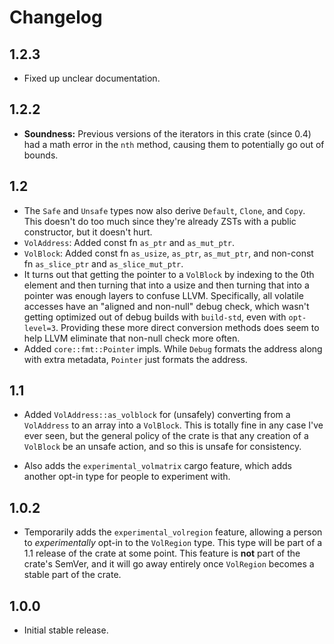 # Changelog

## 1.2.3

* Fixed up unclear documentation.

## 1.2.2

* **Soundness:** Previous versions of the iterators in
  this crate (since 0.4) had a math error in the `nth`
  method, causing them to potentially go out of bounds.

## 1.2

* The `Safe` and `Unsafe` types now also derive `Default`, `Clone`, and `Copy`.
  This doesn't do too much since they're already ZSTs with a public constructor,
  but it doesn't hurt.
* `VolAddress`: Added const fn `as_ptr` and `as_mut_ptr`.
* `VolBlock`: Added const fn `as_usize`, `as_ptr`, `as_mut_ptr`, and non-const
  fn `as_slice_ptr` and `as_slice_mut_ptr`.
* It turns out that getting the pointer to a `VolBlock` by indexing to the 0th
  element and then turning that into a usize and then turning that into a
  pointer was enough layers to confuse LLVM. Specifically, all volatile accesses
  have an "aligned and non-null" debug check, which wasn't getting optimized out
  of debug builds with `build-std`, even with `opt-level=3`. Providing these
  more direct conversion methods does seem to help LLVM eliminate that non-null
  check more often.
* Added `core::fmt::Pointer` impls. While `Debug` formats the address along with
  extra metadata, `Pointer` just formats the address.

## 1.1

* Added `VolAddress::as_volblock` for (unsafely) converting from a `VolAddress`
  to an array into a `VolBlock`. This is totally fine in any case I've ever
  seen, but the general policy of the crate is that any creation of a `VolBlock`
  be an unsafe action, and so this is unsafe for consistency.

* Also adds the `experimental_volmatrix` cargo feature, which adds another
  opt-in type for people to experiment with.

## 1.0.2

* Temporarily adds the `experimental_volregion` feature, allowing a person to
  *experimentally* opt-in to the `VolRegion` type. This type will be part of a
  1.1 release of the crate at some point. This feature is **not** part of the
  crate's SemVer, and it will go away entirely once `VolRegion` becomes a stable
  part of the crate.

## 1.0.0

* Initial stable release.
